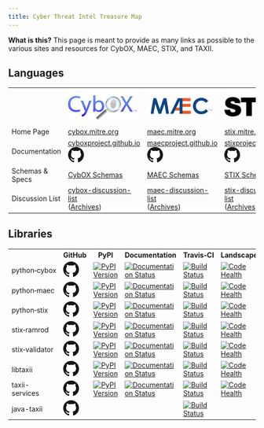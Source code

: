 ```yaml
---
title: Cyber Threat Intel Treasure Map
---
```


<div class="panel panel-default">
  <div class="panel-body">
    <strong>What is this?</strong> This page is meant to provide as many links as possible to the various sites and resources for CybOX, MAEC, STIX, and TAXII.
  </div>
</div>

## Languages

<table class="table">
  <tr>
    <td>&nbsp;</td>
    <td><img src="images/cybox.png" /></td>
    <td><img src="images/maec.png" /></td>
    <td><img src="images/stix.png" /></td>
    <td><img src="images/taxii.png" /></td>
  </tr>
  <tr>
    <td>Home Page</td>
    <td><a href="http://cybox.mitre.org">cybox.mitre.org</a></td>
    <td><a href="http://maec.mitre.org">maec.mitre.org</a></td>
    <td><a href="http://stix.mitre.org">stix.mitre.org</a></td>
    <td><a href="http://taxii.mitre.org">taxii.mitre.org</a></td>
  </tr>
  <tr>
    <td>Documentation</td>
    <td>
      <a href="http://cyboxproject.github.io">cyboxproject.github.io</a>
      <a href="http://github.com/CybOXProject/cyboxproject.github.io"><img src="images/github.png"></a>
    </td>
    <td>
      <a href="http://maecproject.github.io">maecproject.github.io</a>
      <a href="http://github.com/MAECProject/maecproject.github.io"><img src="images/github.png"></a>
    </td>
    <td>
      <a href="http://stixproject.github.io">stixproject.github.io</a>
      <a href="http://github.com/STIXProject/stixproject.github.io"><img src="images/github.png"></a>
    </td>
    <td>
      <a href="http://taxiiproject.github.io">taxiiproject.github.io</a>
      <a href="http://github.com/TAXIIProject/taxiiproject.github.io"><img src="images/github.png"></a>
    </td>
  </tr>
  <tr>
    <td>Schemas &amp; Specs</td>
    <td><a href="http://github.com/CybOXProject/schemas">CybOX Schemas</a></td>
    <td><a href="http://github.com/MAECProject/schemas">MAEC Schemas</a></td>
    <td><a href="http://github.com/STIXProject/schemas">STIX Schemas</a></td>
    <td><a href="http://github.com/TAXIIProject/TAXII-Specifications">TAXII Specifications</a></td>
  </tr>
  <tr>
    <td>Discussion List</td>
    <td>
      <a href="http://cybox.mitre.org/community/registration.html">cybox-discussion-list</a><br />
      (<a href="http://making-security-measurable.1364806.n2.nabble.com/CybOX-Discussion-List-Archive-f7579263.html">Archives</a>)
    </td>
    <td>
      <a href="http://maec.mitre.org/community/discussionlist.html">maec-discussion-list</a><br />
      (<a href="http://making-security-measurable.1364806.n2.nabble.com/MAEC-Malware-Attribute-Enumeration-and-Characterization-f4094903.html">Archives</a>)
    </td>
    <td>
      <a href="http://stix.mitre.org/community/registration.html">stix-discussion-list</a><br />
      (<a href="http://making-security-measurable.1364806.n2.nabble.com/STIX-Discussion-List-f7579090.html">Archives</a>)
    </td>
    <td>
      <a href="http://taxii.mitre.org/community/registration.html">taxii-discussion-list</a><br />
      (<a href="http://making-security-measurable.1364806.n2.nabble.com/TAXII-Discussion-List-Archive-f7579264.html">Archives</a>)
    </td>
  </tr>
</table>

## Libraries

<table class="table">
  <tr>
    <th>&nbsp;</th>
    <th>GitHub</th>
    <th>PyPI</th>
    <th>Documentation</th>
    <th>Travis&#8209;CI</th>
    <th>Landscape.io</th>
    <th>ReadTheDocs</th>
  </tr>

  <tr>
    <td>python&#8209;cybox</td>
    <td>
      <a href="http://github.com/CybOXProject/python-cybox"><img src="images/github.png"></a>
    </td>
    <td>
      <a href="https://pypi.python.org/pypi/cybox">
        <img src="https://pypip.in/v/cybox/badge.png" alt="PyPI Version" />
      </a>
    </td>
    <td>
      <a href="http://cybox.readthedocs.org">
        <img src="https://readthedocs.org/projects/cybox/badge/?version=latest" alt="Documentation Status" />
      </a>
    </td>
    <td>
      <a href="http://travis-ci.org/CybOXProject/python-cybox">
        <img src="https://travis-ci.org/CybOXProject/python-cybox.svg?branch=master" alt="Build Status" />
      </a>
    </td>
    <td>
      <a href="https://landscape.io/github/CybOXProject/python-cybox">
        <img alt="Code Health" src="https://landscape.io/github/CybOXProject/python-cybox/master/landscape.svg"/>
      </a>
    </td>
    <td><a href="http://readthedocs.org/projects/cybox">Admin</a></td>
  </tr>

  <tr>
    <td>python&#8209;maec</td>
    <td>
      <a href="http://github.com/MAECProject/python-maec"><img src="images/github.png"></a>
    </td>
    <td>
      <a href="https://pypi.python.org/pypi/maec">
        <img src="https://pypip.in/v/maec/badge.png" alt="PyPI Version" />
      </a>
    </td>
    <td>
      <a href="http://maec.readthedocs.org">
        <img src="https://readthedocs.org/projects/maec/badge/?version=latest" alt="Documentation Status" />
      </a>
    </td>
    <td>
      <a href="http://travis-ci.org/MAECProject/python-maec">
        <img src="https://travis-ci.org/MAECProject/python-maec.svg?branch=master" alt="Build Status" />
      </a>
    </td>
    <td>
      <a href="https://landscape.io/github/MAECProject/python-maec">
        <img alt="Code Health" src="https://landscape.io/github/MAECProject/python-maec/master/landscape.svg"/>
      </a>
    </td>
    <td><a href="http://readthedocs.org/projects/maec">Admin</a></td>
  </tr>

  <tr>
    <td>python&#8209;stix</td>
    <td>
      <a href="http://github.com/STIXProject/python-stix"><img src="images/github.png"></a>
    </td>
    <td>
      <a href="https://pypi.python.org/pypi/stix">
        <img src="https://pypip.in/v/stix/badge.png" alt="PyPI Version" />
      </a>
    </td>
    <td>
      <a href="http://stix.readthedocs.org">
        <img src="https://readthedocs.org/projects/stix/badge/?version=latest" alt="Documentation Status" />
      </a>
    </td>
    <td>
      <a href="http://travis-ci.org/STIXProject/python-stix">
        <img src="https://travis-ci.org/STIXProject/python-stix.svg?branch=master" alt="Build Status" />
      </a>
    </td>
    <td>
      <a href="https://landscape.io/github/STIXProject/python-stix">
        <img alt="Code Health" src="https://landscape.io/github/STIXProject/python-stix/master/landscape.svg"/>
      </a>
    </td>
    <td><a href="http://readthedocs.org/projects/stix">Admin</a></td>
  </tr>

  <tr>
    <td>stix&#8209;ramrod</td>
    <td>
      <a href="http://github.com/STIXProject/stix-ramrod"><img src="images/github.png"></a>
    </td>
    <td>
      <a href="https://pypi.python.org/pypi/stix-ramrod">
        <img src="https://pypip.in/v/stix-ramrod/badge.png" alt="PyPI Version" />
      </a>
    </td>
    <td>
      <a href="http://stix-ramrod.readthedocs.org">
        <img src="https://readthedocs.org/projects/stix-ramrod/badge/?version=latest" alt="Documentation Status" />
      </a>
    </td>
    <td>
      <a href="http://travis-ci.org/STIXProject/stix-ramrod">
        <img src="https://travis-ci.org/STIXProject/stix-ramrod.svg?branch=master" alt="Build Status" />
      </a>
    </td>
    <td>
      <a href="https://landscape.io/github/STIXProject/stix-ramrod">
        <img alt="Code Health" src="https://landscape.io/github/STIXProject/stix-ramrod/master/landscape.svg"/>
      </a>
    </td>
    <td><a href="http://readthedocs.org/projects/stix-ramrod">Admin</a></td>
  </tr>

  <tr>
    <td>stix&#8209;validator</td>
    <td>
      <a href="http://github.com/STIXProject/stix-validator"><img src="images/github.png"></a>
    </td>
    <td>
      <a href="https://pypi.python.org/pypi/stix-validator">
        <img src="https://pypip.in/v/stix-validator/badge.png" alt="PyPI Version" />
      </a>
    </td>
    <td>
      <a href="http://stix-validator.readthedocs.org">
        <img src="https://readthedocs.org/projects/stix-validator/badge/?version=latest" alt="Documentation Status" />
      </a>
    </td>
    <td>
      <a href="http://travis-ci.org/STIXProject/stix-validator">
        <img src="https://travis-ci.org/STIXProject/stix-validator.svg?branch=master" alt="Build Status" />
      </a>
    </td>
    <td>
      <a href="https://landscape.io/github/STIXProject/stix-validator">
        <img alt="Code Health" src="https://landscape.io/github/STIXProject/stix-validator/master/landscape.svg"/>
      </a>
    </td>
    <td><a href="http://readthedocs.org/projects/stix-validator">Admin</a></td>
  </tr>

  <tr>
    <td>libtaxii</td>
    <td>
      <a href="http://github.com/TAXIIProject/libtaxii"><img src="images/github.png"></a>
    </td>
    <td>
      <a href="https://pypi.python.org/pypi/libtaxii">
        <img src="https://pypip.in/v/libtaxii/badge.png" alt="PyPI Version" />
      </a>
    </td>
    <td>
      <a href="http://libtaxii.readthedocs.org">
        <img src="https://readthedocs.org/projects/libtaxii/badge/?version=latest" alt="Documentation Status" />
      </a>
    </td>
    <td>
      <a href="http://travis-ci.org/TAXIIProject/libtaxii">
        <img src="https://travis-ci.org/TAXIIProject/libtaxii.svg?branch=master" alt="Build Status" />
      </a>
    </td>
    <td>
      <a href="https://landscape.io/github/TAXIIProject/libtaxii">
        <img alt="Code Health" src="https://landscape.io/github/TAXIIProject/libtaxii/master/landscape.svg"/>
      </a>
    </td>
    <td><a href="http://readthedocs.org/projects/libtaxii">Admin</a></td>
  </tr>

  <tr>
    <td>taxii-services</td>
    <td>
      <a href="http://github.com/TAXIIProject/django-taxii-services"><img src="images/github.png"></a>
    </td>
    <td>
      <a href="https://pypi.python.org/pypi/taxii-services">
        <img src="https://pypip.in/v/taxii-services/badge.png" alt="PyPI Version" />
      </a>
    </td>
    <td>
      <a href="http://taxii-services.readthedocs.org">
        <img src="https://readthedocs.org/projects/taxii-services/badge/?version=latest" alt="Documentation Status" />
      </a>
    </td>
    <td>
      <a href="http://travis-ci.org/TAXIIProject/django-taxii-services">
        <img src="https://travis-ci.org/TAXIIProject/django-taxii-services.svg?branch=master" alt="Build Status" />
      </a>
    </td>
    <td>
      <a href="https://landscape.io/github/TAXIIProject/django-taxii-services">
        <img alt="Code Health" src="https://landscape.io/github/TAXIIProject/django-taxii-services/master/landscape.svg"/>
      </a>
    </td>
    <td><a href="http://readthedocs.org/projects/taxii-services">Admin</a></td>
  </tr>

  <tr>
    <td>java-taxii</td>
    <td>
      <a href="http://github.com/TAXIIProject/java-taxii"><img src="images/github.png"></a>
    </td>
    <td></td>
    <td></td>
    <td>
      <a href="http://travis-ci.org/TAXIIProject/java-taxii">
        <img src="https://travis-ci.org/TAXIIProject/java-taxii.svg?branch=master" alt="Build Status" />
      </a>
    </td>
    <td></td>
    <td></td>
  </tr>
</table>
